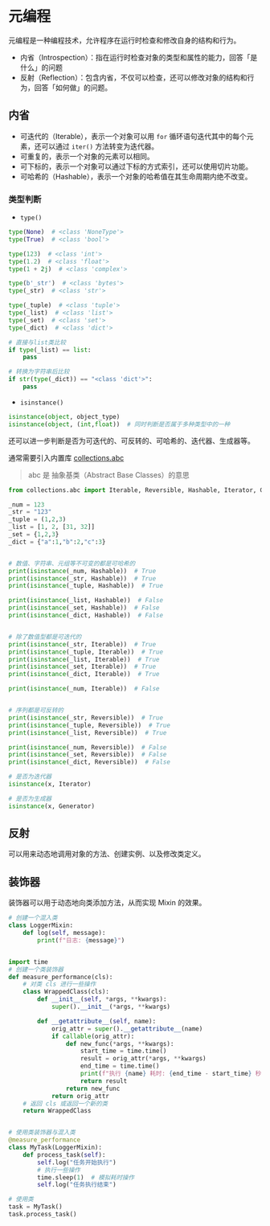 # 元编程

元编程是一种编程技术，允许程序在运行时检查和修改自身的结构和行为。

- 内省（Introspection）：指在运行时检查对象的类型和属性的能力，回答「是什么」的问题
- 反射（Reflection）：包含内省，不仅可以检查，还可以修改对象的结构和行为，回答「如何做」的问题。

## 内省

- 可迭代的（Iterable），表示一个对象可以用 `for` 循环语句迭代其中的每个元素，还可以通过 `iter()` 方法转变为迭代器。
- 可重复的，表示一个对象的元素可以相同。
- 可下标的，表示一个对象可以通过下标的方式索引，还可以使用切片功能。
- 可哈希的（Hashable），表示一个对象的哈希值在其生命周期内绝不改变。

### 类型判断

- `type()`

```python
type(None)  # <class 'NoneType'>
type(True)  # <class 'bool'>

type(123)  # <class 'int'>
type(1.2)  # <class 'float'>
type(1 + 2j)  # <class 'complex'>

type(b'_str')  # <class 'bytes'>
type(_str)  # <class 'str'>

type(_tuple)  # <class 'tuple'>
type(_list)  # <class 'list'>
type(_set)  # <class 'set'>
type(_dict)  # <class 'dict'>
```

```python
# 直接与list类比较
if type(_list) == list:
    pass

# 转换为字符串后比较
if str(type(_dict)) == "<class 'dict'>":
    pass
```

- `isinstance()`

```python
isinstance(object, object_type)
isinstance(object, (int,float))  # 同时判断是否属于多种类型中的一种
```

还可以进一步判断是否为可迭代的、可反转的、可哈希的、迭代器、生成器等。

通常需要引入内置库 [collections.abc](https://docs.python.org/zh-cn/3.9/library/collections.abc.html)

> abc 是 抽象基类（Abstract Base Classes）的意思

```python
from collections.abc import Iterable, Reversible, Hashable, Iterator, Generator

_num = 123
_str = "123"
_tuple = (1,2,3)
_list = [1, 2, [31, 32]]
_set = {1,2,3}
_dict = {"a":1,"b":2,"c":3}


# 数值、字符串、元组等不可变的都是可哈希的
print(isinstance(_num, Hashable))  # True
print(isinstance(_str, Hashable))  # True
print(isinstance(_tuple, Hashable))  # True

print(isinstance(_list, Hashable))  # False
print(isinstance(_set, Hashable))  # False
print(isinstance(_dict, Hashable))  # False


# 除了数值型都是可迭代的
print(isinstance(_str, Iterable))  # True
print(isinstance(_tuple, Iterable))  # True
print(isinstance(_list, Iterable))  # True
print(isinstance(_set, Iterable))  # True
print(isinstance(_dict, Iterable))  # True

print(isinstance(_num, Iterable))  # False


# 序列都是可反转的
print(isinstance(_str, Reversible))  # True
print(isinstance(_tuple, Reversible))  # True
print(isinstance(_list, Reversible))  # True

print(isinstance(_num, Reversible))  # False
print(isinstance(_set, Reversible))  # False
print(isinstance(_dict, Reversible))  # False

# 是否为迭代器
isinstance(x, Iterator)

# 是否为生成器
isinstance(x, Generator)
```

## 反射

可以用来动态地调用对象的方法、创建实例、以及修改类定义。

## 装饰器

装饰器可以用于动态地向类添加方法，从而实现 Mixin 的效果。

```python
# 创建一个混入类
class LoggerMixin:
    def log(self, message):
        print(f"日志: {message}")


import time
# 创建一个类装饰器
def measure_performance(cls):
    # 对类 cls 进行一些操作
    class WrappedClass(cls):
        def __init__(self, *args, **kwargs):
            super().__init__(*args, **kwargs)

        def __getattribute__(self, name):
            orig_attr = super().__getattribute__(name)
            if callable(orig_attr):
                def new_func(*args, **kwargs):
                    start_time = time.time()
                    result = orig_attr(*args, **kwargs)
                    end_time = time.time()
                    print(f"执行 {name} 耗时: {end_time - start_time} 秒")
                    return result
                return new_func
            return orig_attr
    # 返回 cls 或返回一个新的类
    return WrappedClass


# 使用类装饰器与混入类
@measure_performance
class MyTask(LoggerMixin):
    def process_task(self):
        self.log("任务开始执行")
        # 执行一些操作
        time.sleep(1)  # 模拟耗时操作
        self.log("任务执行结束")

# 使用类
task = MyTask()
task.process_task()
```
